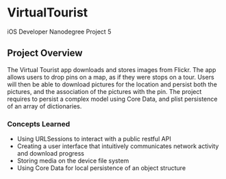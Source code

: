 # VirtualTourist
iOS Developer Nanodegree Project 5

## Project Overview
The Virtual Tourist app downloads and stores images from Flickr. The app allows users to drop pins on a map, as if they were stops on a tour. 
Users will then be able to download pictures for the location and persist both the pictures, and the association of the pictures with the pin.
The project requires to persist a complex model using Core Data, and plist persistence of an array of dictionaries.

### Concepts Learned
- Using URLSessions to interact with a public restful API
- Creating a user interface that intuitively communicates network activity and download progress
- Storing media on the device file system
- Using Core Data for local persistence of an object structure
